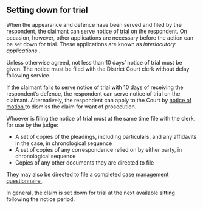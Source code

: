 ##  Setting down for trial

When the appearance and defence have been served and filed by the respondent,
the claimant can serve [ notice of trial
](https://www.courts.ie/acc/alfresco/422a0eab-8d63-4467-acfe-66f7f11335c7/Notice%20of%20trial%20No.%2049.01.docx/file#view=fitH)
on the respondent. On occasion, however, other applications are necessary
before the action can be set down for trial. These applications are known as
_interlocutory applications_ .

Unless otherwise agreed, not less than 10 days’ notice of trial must be given.
The notice must be filed with the District Court clerk without delay following
service.

If the claimant fails to serve notice of trial with 10 days of receiving the
respondent’s defence, the respondent can serve notice of trial on the
claimant. Alternatively, the respondent can apply to the Court by [ notice of
motion
](https://www.courts.ie/acc/alfresco/079a8d5f-a0d5-4b0a-b589-95b72e954e1a/Notice%20of%20motion%20-%20general%20No.%2044.01.docx/file#view=fitH)
to dismiss the claim for want of prosecution.

Whoever is filing the notice of trial must at the same time file with the
clerk, for use by the judge:

  * A set of copies of the pleadings, including particulars, and any affidavits in the case, in chronological sequence 
  * A set of copies of any correspondence relied on by either party, in chronological sequence 
  * Copies of any other documents they are directed to file 

They may also be directed to file a completed [ case management questionnaire
](https://www.courts.ie/acc/alfresco/4e332b02-0eb1-483c-b5d7-be343b8c9736/Case%20management%20questionnaire%20No.%2049.02.docx/file#view=fitH)
.

In general, the claim is set down for trial at the next available sitting
following the notice period.
